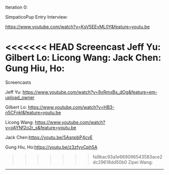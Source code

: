 Iteration 0:

SimpaticoPup Entry Interview:

https://www.youtube.com/watch?v=KsV5EEvML0Y&feature=youtu.be

<<<<<<< HEAD
Screencast
Jeff Yu:
Gilbert Lo:
Licong Wang: 
Jack Chen:
Gung Hiu, Ho: 
=======
Screencasts

Jeff Yu: https://www.youtube.com/watch?v=9xRmxBx_dOg&feature=em-upload_owner

Gilbert Lo: https://www.youtube.com/watch?v=HB3-n5CFnkI&feature=youtu.be

Licong Wang: https://www.youtube.com/watch?v=oAYNf2o2r_s&feature=youtu.be

Jack Chen:https://youtu.be/5AsnpbP4cvE

Gung Hiu, Ho:https://youtu.be/z3zfyyCph5A

>>>>>>> fa9bac93a1e669096543583ace2dc29618dd50b0
Zipei Wang:

___________________________________________________________________